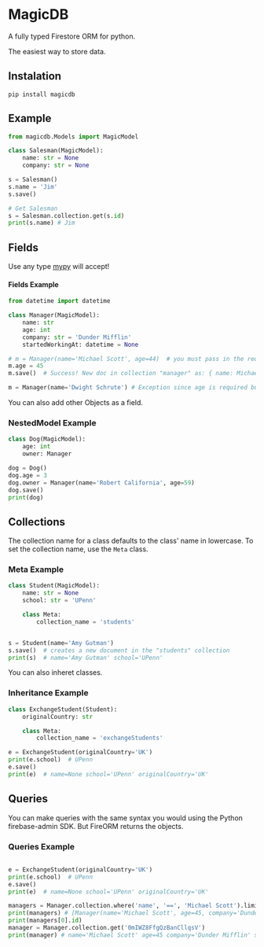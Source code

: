 # MagicDB
A fully typed Firestore ORM for python.

The easiest way to store data.


## Instalation
```
pip install magicdb
```

## Example
```python
from magicdb.Models import MagicModel

class Salesman(MagicModel):
    name: str = None
    company: str = None

s = Salesman()
s.name = 'Jim'
s.save()

# Get Salesman
s = Salesman.collection.get(s.id)
print(s.name) # Jim
```

## Fields
Use any type [mypy](http://mypy-lang.org/) will accept!

#### Fields Example
```python
from datetime import datetime

class Manager(MagicModel):
	name: str
	age: int
	company: str = 'Dunder Mifflin'
	startedWorkingAt: datetime = None

# m = Manager(name='Michael Scott', age=44)  # you must pass in the required fields on initializing the object.
m.age = 45
m.save()  # Success! New doc in collection "manager" as: { name: Michael Scott, age: 45, company: Dunder Mifflin }

m = Manager(name='Dwight Schrute') # Exception since age is required but not given
```

You can also add other Objects as a field.

### NestedModel Example
```python
class Dog(MagicModel):
	age: int
	owner: Manager

dog = Dog()
dog.age = 3
dog.owner = Manager(name='Robert California', age=59)
dog.save()
print(dog)

```


## Collections
The collection name for a class defaults to the class' name in lowercase. To set the collection name, use the `Meta` class.

### Meta Example

```python
class Student(MagicModel):
	name: str = None
	school: str = 'UPenn'

	class Meta:
		collection_name = 'students'


s = Student(name='Amy Gutman')
s.save()  # creates a new document in the "students" collection
print(s)  # name='Amy Gutman' school='UPenn'
```

You can also inheret classes.

### Inheritance Example
```python
class ExchangeStudent(Student):
	originalCountry: str

	class Meta:
		collection_name = 'exchangeStudents'

e = ExchangeStudent(originalCountry='UK')
print(e.school)  # UPenn
e.save()
print(e)  # name=None school='UPenn' originalCountry='UK'
```

## Queries
You can make queries with the same syntax you would using the Python firebase-admin SDK. But FireORM returns the objects.

### Queries Example
```python

e = ExchangeStudent(originalCountry='UK')
print(e.school)  # UPenn
e.save()
print(e)  # name=None school='UPenn' originalCountry='UK'

managers = Manager.collection.where('name', '==', 'Michael Scott').limit(1).stream()
print(managers) # [Manager(name='Michael Scott', age=45, company='Dunder Mifflin', startedWorkingAt=None)]
print(managers[0].id)
manager = Manager.collection.get('0mIWZ8FfgQzBanCllqsV')
print(manager) # name='Michael Scott' age=45 company='Dunder Mifflin' startedWorkingAt=None
```
